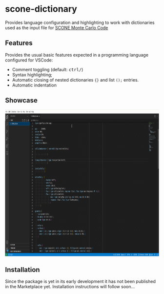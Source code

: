 # scone-dictionary

Provides language configuration and highlighting to work with dictionaries
used as the input file for [SCONE Monte Carlo Code](https://github.com/CambridgeNuclear/SCONE)

## Features
Provides the usual basic features expected in a programming language configured for VSCode:

- Comment toggling (default: <kbd>ctrl</kbd><kbd>/</kbd>)
- Syntax highlighting;
- Automatic closing of nested dictionaries `{}` and list `();` entries.
- Automatic indentation

## Showcase
<img src="doc/showcase.gif"  width="960" height="480">

## Installation
Since the package is yet in its early development it has not been published
in the Marketplace yet. Installation instructions will follow soon...


